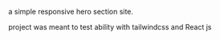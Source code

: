 a simple responsive hero section site.

project was meant to test ability with tailwindcss and React js